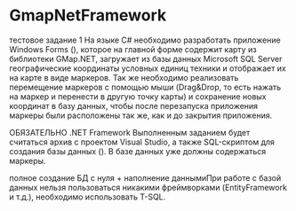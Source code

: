 # GmapNetFramework
тестовое задание 1
На языке C# необходимо разработать приложение Windows Forms (), которое на главной форме содержит карту из библиотеки GMap.NET, 
загружает из базы данных Microsoft SQL Server географические координаты условных единиц техники и отображает их на карте в виде маркеров. 
Так же необходимо реализовать перемещение маркеров с помощью мыши (Drag&Drop, то есть нажать на маркер и перенести в другую точку карты) и сохранение новых координат 
в базу данных, чтобы после перезапуска приложения маркеры были расположены так же, как и до закрытия приложения.

ОБЯЗАТЕЛЬНО .NET Framework
Выполненным заданием будет считаться архив с проектом Visual Studio, а также SQL-скриптом для создания базы данных (). В базе данных уже должны содержаться маркеры.

полное создание БД с нуля + наполнение даннымиПри работе с базой данных нельзя пользоваться никакими фреймворками (EntityFramework и т.д.), необходимо использовать T-SQL.
